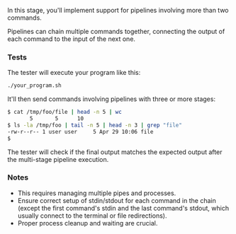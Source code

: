 In this stage, you'll implement support for pipelines involving more than two commands.

Pipelines can chain multiple commands together, connecting the output of each command to the input of the next one.

### Tests

The tester will execute your program like this:

```bash
./your_program.sh
```

It'll then send commands involving pipelines with three or more stages:

```bash
$ cat /tmp/foo/file | head -n 5 | wc
       5       5      10
$ ls -la /tmp/foo | tail -n 5 | head -n 3 | grep "file"
-rw-r--r-- 1 user user     5 Apr 29 10:06 file
$
```

The tester will check if the final output matches the expected output after the multi-stage pipeline execution.

### Notes

-   This requires managing multiple pipes and processes.
-   Ensure correct setup of stdin/stdout for each command in the chain (except the first command's stdin and the last command's stdout, which usually connect to the terminal or file redirections).
-   Proper process cleanup and waiting are crucial.